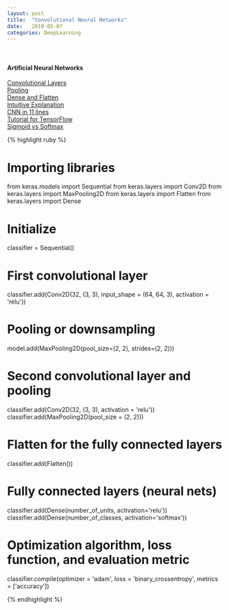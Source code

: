 ```yaml
---
layout: post
title:  "Convolutional Neural Networks"
date:   2018-05-07
categories: DeepLearning
---
```

<br />
<h4>Artificial Neural Networks</h4>
<a href="https://keras.io/layers/convolutional/">
Convolutional Layers
</a>
<br />
<a href="https://keras.io/layers/pooling/">
Pooling
</a>
<br />
<a href="https://keras.io/layers/core/">
Dense and Flatten
</a>
<br />
<a href="https://ujjwalkarn.me/2016/08/11/intuitive-explanation-convnets/">
Intuitive Explanation
</a>
<br />
<a href="http://adventuresinmachinelearning.com/keras-tutorial-cnn-11-lines/">
CNN in 11 lines
</a>
<br />
<a href="http://adventuresinmachinelearning.com/convolutional-neural-networks-tutorial-tensorflow/">
Tutorial for TensorFlow
</a>
<br />
<a href="http://dataaspirant.com/2017/03/07/difference-between-softmax-function-and-sigmoid-function/">
Sigmoid vs Softmax
</a>

{% highlight ruby %}

# Importing libraries
from keras.models import Sequential
from keras.layers import Conv2D
from keras.layers import MaxPooling2D
from keras.layers import Flatten
from keras.layers import Dense

# Initialize
classifier = Sequential()

# First convolutional layer
classifier.add(Conv2D(32, (3, 3), input_shape = (64, 64, 3), activation = 'relu'))

# Pooling or downsampling
model.add(MaxPooling2D(pool_size=(2, 2), strides=(2, 2)))

# Second convolutional layer and pooling
classifier.add(Conv2D(32, (3, 3), activation = 'relu'))
classifier.add(MaxPooling2D(pool_size = (2, 2)))

# Flatten for the fully connected layers
classifier.add(Flatten())

# Fully connected layers (neural nets)
classifier.add(Dense(number_of_units, activation='relu'))
classifier.add(Dense(number_of_classes, activation='softmax'))

# Optimization algorithm, loss function, and evaluation metric
classifier.compile(optimizer = 'adam', loss = 'binary_crossentropy', metrics = ['accuracy'])

{% endhighlight %}
